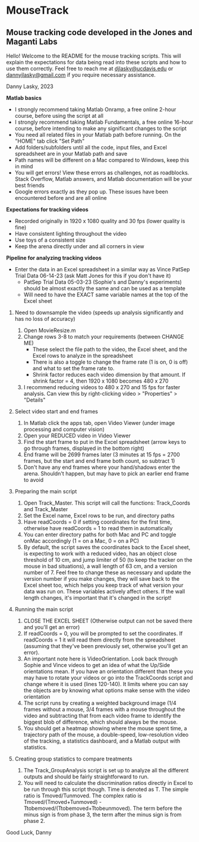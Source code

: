 # MouseTrack
## Mouse tracking code developed in the Jones and Maganti Labs

Hello! Welcome to the README for the mouse tracking scripts. This will explain the expectations for data being read into these scripts
and how to use them correctly. Feel free to reach me at djlasky@ucdavis.edu or dannyjlasky@gmail.com if you require necessary assistance.

Danny Lasky, 2023

**Matlab basics**
- I strongly recommend taking Matlab Onramp, a free online 2-hour course, before using the script at all
- I strongly recommend taking Matlab Fundamentals, a free online 16-hour course, before intending to make any significant changes to the script
- You need all related files in your Matlab path before running. On the "HOME" tab click "Set Path"
- Add folders/subfolders until all the code, input files, and Excel spreadsheet are in your Matlab path and save
- Path names will be different on a Mac compared to Windows, keep this in mind
- You will get errors! View these errors as challenges, not as roadblocks. Stack Overflow, Matlab answers, and Matlab documentation will be your best friends
- Google errors exactly as they pop up. These issues have been encountered before and are all online


**Expectations for tracking videos**
- Recorded originally in 1920 x 1080 quality and 30 fps (lower quality is fine)
- Have consistent lighting throughout the video
- Use toys of a consistent size
- Keep the arena directly under and all corners in view

**Pipeline for analyzing tracking videos**
- Enter the data in an Excel spreadsheet in a similar way as Vince PatSep Trial Data 06-14-23 (ask Matt Jones for this if you don't have it)
	- PatSep Trial Data 05-03-23 (Sophie's and Danny's experiments) should be almost exactly the same and can be used as a template
	- Will need to have the EXACT same variable names at the top of the Excel sheet

1. Need to downsample the video (speeds up analysis significantly and has no loss of accuracy)
   1. Open MovieResize.m
   2. Change rows 3-8 to match your requirements (between CHANGE ME)
      - These select the file path to the video, the Excel sheet, and the Excel rows to analyze in the spreadsheet
      - There is also a toggle to change the frame rate (1 is on, 0 is off) and what to set the frame rate to.
      - Shrink factor reduces each video dimension by that amount. If shrink factor = 4, then 1920 x 1080 becomes 480 x 270
   3. I recommend reducing videos to 480 x 270 and 15 fps for faster analysis. Can view this by right-clicking video > "Properties" > "Details"

2. Select video start and end frames
   1. In Matlab click the apps tab, open Video Viewer (under image processing and computer vision)
   2. Open your REDUCED video in Video Viewer
   3. Find the start frame to put in the Excel spreadsheet (arrow keys to go through frames, displayed in the bottom right)
   4. End frame will be 2699 frames later (3 minutes at 15 fps = 2700 frames, but the start and end frame both count, so subtract 1)
   5. Don't have any end frames where your hand/shadows enter the arena. Shouldn't happen, but may have to pick an earlier end frame to avoid

3. Preparing the main script
   1. Open Track_Master. This script will call the functions: Track_Coords and Track_Master
   2. Set the Excel name, Excel rows to be run, and directory paths
   3. Have readCoords = 0 if setting coordinates for the first time, otherwise have readCoords = 1 to read them in automatically
   4. You can enter directory paths for both Mac and PC and toggle onMac accordingly (1 = on a Mac, 0 = on a PC)
   5. By default, the script saves the coordinates back to the Excel sheet, is expecting to work with a reduced video, has an object close
		threshold of 10 cm, and jump limiter of 50 (to keep the tracker on the mouse in bad situations), a wall length of 63 cm, and a
		version number of 7. Feel free to change these as necessary and update the version number if you make changes, they will save back
		to the Excel sheet too, which helps you keep track of what version your data was run on. These variables actively affect others.
		If the wall length changes, it's important that it's changed in the script!

4. Running the main script
   1. CLOSE THE EXCEL SHEET (Otherwise output can not be saved there and you'll get an error)
   2. If readCoords = 0, you will be prompted to set the coordinates. If readCoords = 1 it will read them directly from the spreadsheet (assuming that they've been previously set, otherwise you'll get an error).
   3. An important note here is VideoOrientation. Look back through Sophie and Vince videos to get an idea of what the Up/Side orientations mean. If
		you have an orientation different than these you may have to rotate your videos or go into the TrackCoords script and change where it is
		used (lines 120-140). It limits where you can say the objects are by knowing what options make sense with the video orientation
   4. The script runs by creating a weighted background image (1/4 frames without a mouse, 3/4 frames with a mouse throughout the video and subtracting 
		that from each video frame to identify the biggest blob of difference, which should always be the mouse.
   5. You should get a heatmap showing where the mouse spent time, a trajectory path of the mouse, a double-speed, low-resolution video of the tracking,
		a statistics dashboard, and a Matlab output with statistics.

5. Creating group statistics to compare treatments
   1. The Track_GroupAnalysis script is set up to analyze all the different outputs and should be fairly straightforward to run.
   2. You will need to calculate the discrimination ratios directly in Excel to be run through this script though. Time is denoted as T. The simple ratio is 			Tmoved/Tunmoved. The complex ratio is Tmoved/(Tmoved+Tunmoved) - Ttobemoved/(Ttobemoved+Ttobeunmoved). The term before the minus sign is from phase 
		3, the term after the minus sign is from phase 2.

Good Luck,
Danny
